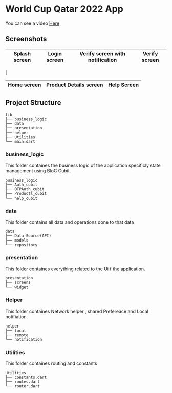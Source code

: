 
# **World Cup Qatar 2022 App**

You can see a video [Here](https://drive.google.com/file/d/1gRWLMOkkXE_vd5VqA8yJ6ozuDbClK4bG/view?usp=drivesdk)

## Screenshots

  Splash screen                 |   Login screen        |  Verify screen with notification | Verify screen 
:-------------------------:|:-------------------------:|:-------------------------:|:-------------------------:
|

  Home screen                 |   Product Details screen        |  Help Screen 
:-------------------------:|:-------------------------:|:-------------------------:

 ## Project Structure
```
lib
├── business_logic
├── data
├── presentation
├── helper
├── Utilities
└── main.dart
```

### business_logic
This folder containes the business logic of the application specificly state management using BloC Cubit.

```
business_logic
├── Auth_cubit
├── OTPAuth_cubit
├── Productl_cubit
└── help_cubit
```

### data
This folder contains all data and operations done to that data
```
data
├── Data Source(API)
├── models
└── repository
```

### presentation
This folder containes everything related to the Ui f the application.
```
presentation
├── screens
└── widget
```

### Helper
This folder containes Network helper , shared Prefereace and Local notifiation.
```
helper
├── local
├── remote
└── notification
```

### Utilities
This folder containes routing and constants
```
Utilities 
├── constants.dart
├── routes.dart
└── router.dart
```
